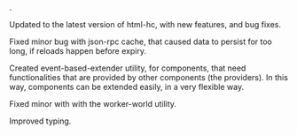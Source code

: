 .

Updated to the latest version of html-hc, with new features, and bug fixes.

Fixed minor bug with json-rpc cache, that caused data to persist for too long, if reloads happen before expiry.

Created event-based-extender utility, for components, that need functionalities that are provided by other components (the providers). In this way, components can be extended easily, in a very flexible way.

Fixed minor with with the worker-world utility.

Improved typing.

